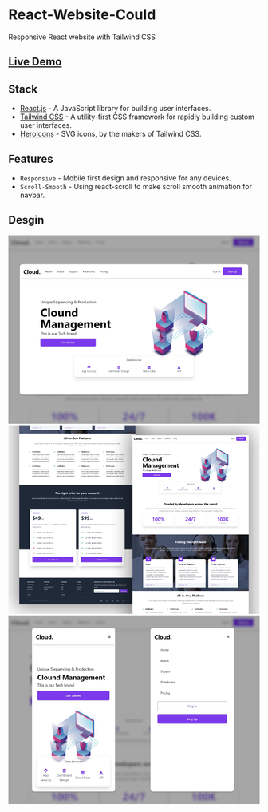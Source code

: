 # React-Website-Could

Responsive React website with Tailwind CSS

## [Live Demo](https://thanasak-demo-cloud.netlify.app/)

## Stack
- [React.js](https://reactjs.org/) - A JavaScript library for building user interfaces.
- [Tailwind CSS](https://tailwindcss.com/) - A utility-first CSS framework for rapidly building custom user interfaces.
- [HeroIcons](https://heroicons.com/) - SVG icons, by the makers of Tailwind CSS.

## Features
- `Responsive` - Mobile first design and responsive for any devices.
- `Scroll-Smooth` - Using react-scroll to make scroll smooth animation for navbar. 

## Desgin

![Hero-Section](public/design/hero.png)
![Full-Desing](public/design/full.png)
![Mobile-Design](public/design/mobile.png)

